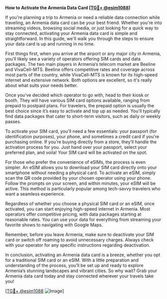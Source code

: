 **How to Activate the Armenia Data Card [[TG💪+ @esim1088](https://t.me/s/esim1088)]**

If you're planning a trip to Armenia or need a reliable data connection while traveling, an Armenia data card can be your best friend. Whether you're into streaming videos, browsing social media, or just looking for a quick way to stay connected, activating your Armenia data card is simple and straightforward. In this guide, we'll walk you through the steps to ensure your data card is up and running in no time.

First things first, when you arrive at the airport or any major city in Armenia, you’ll likely see a variety of operators offering SIM cards and data packages. The two main players in Armenia’s telecom market are Beeline and VivaCell-MTS. Beeline offers competitive rates and coverage across most parts of the country, while VivaCell-MTS is known for its high-speed internet and extensive network. Both options are excellent, so it's really about what suits your needs better.

Once you’ve decided which operator to go with, head to their kiosk or booth. They will have various SIM card options available, ranging from prepaid to postpaid plans. For travelers, the prepaid option is usually the best choice since it’s easy to activate and top up as needed. You'll typically find data packages that cater to short-term visitors, such as daily or weekly passes.

To activate your SIM card, you'll need a few essentials: your passport (for identification purposes), your phone, and sometimes a credit card if you're purchasing online. If you’re buying directly from a store, they’ll handle the activation process for you. Just hand over your passport, select your preferred plan, and voila! Your SIM card will be activated on the spot.

For those who prefer the convenience of eSIMs, the process is even simpler. An eSIM allows you to download your SIM card directly onto your smartphone without needing a physical card. To activate an eSIM, simply scan the QR code provided by your chosen operator using your phone. Follow the prompts on your screen, and within minutes, your eSIM will be active. This method is particularly popular among tech-savvy travelers who want a seamless experience.

Regardless of whether you choose a physical SIM card or an eSIM, once activated, you can start enjoying high-speed internet in Armenia. Most operators offer competitive pricing, with data packages starting at reasonable rates. You can use your data for everything from streaming your favorite shows to navigating with Google Maps.

Remember, before you leave Armenia, make sure to deactivate your SIM card or switch off roaming to avoid unnecessary charges. Always check with your operator for any specific instructions regarding deactivation.

In conclusion, activating an Armenia data card is a breeze, whether you opt for a traditional SIM card or an eSIM. With a little preparation and understanding of the process, you’ll be set up and ready to explore Armenia’s stunning landscapes and vibrant cities. So why wait? Grab your Armenia data card today and stay connected wherever your travels take you!

[[TG💪+ @esim1088](https://t.me/s/esim1088) ![Image](https://i.postimg.cc/Y0z9fWf4/image.png)]
